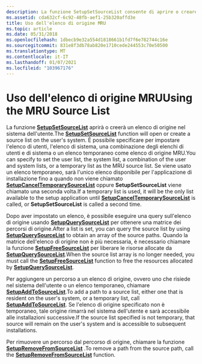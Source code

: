 ```yaml
---
description: La funzione SetupSetSourceList consente di aprire o creare un elenco di origine nel sistema utenti.
ms.assetid: cda632cf-6c92-48fb-aef1-25b320affd3e
title: Uso dell'elenco di origine MRU
ms.topic: article
ms.date: 05/31/2018
ms.openlocfilehash: 1dbecb9e32a554d1818661b1fd7f6e782744c16e
ms.sourcegitcommit: 831e8f3db78ab820e1710cede244553c70e50500
ms.translationtype: MT
ms.contentlocale: it-IT
ms.lasthandoff: 01/07/2021
ms.locfileid: "103967176"
---
```

# <a name="using-the-mru-source-list"></a><span data-ttu-id="581fc-103">Uso dell'elenco di origine MRU</span><span class="sxs-lookup"><span data-stu-id="581fc-103">Using the MRU Source List</span></span>

<span data-ttu-id="581fc-104">La funzione [**SetupSetSourceList**](/windows/desktop/api/Setupapi/nf-setupapi-setupsetsourcelista) aprirà o creerà un elenco di origine nel sistema dell'utente.</span><span class="sxs-lookup"><span data-stu-id="581fc-104">The [**SetupSetSourceList**](/windows/desktop/api/Setupapi/nf-setupapi-setupsetsourcelista) function will open or create a source list on the user's system.</span></span> <span data-ttu-id="581fc-105">È possibile specificare per impostare l'elenco di utenti, l'elenco di sistema, una combinazione degli elenchi di utenti e di sistema o un elenco temporaneo come elenco di origine MRU.</span><span class="sxs-lookup"><span data-stu-id="581fc-105">You can specify to set the user list, the system list, a combination of the user and system lists, or a temporary list as the MRU source list.</span></span> <span data-ttu-id="581fc-106">Se viene usato un elenco temporaneo, sarà l'unico elenco disponibile per l'applicazione di installazione fino a quando non viene chiamato [**SetupCancelTemporarySourceList**](/windows/desktop/api/Setupapi/nf-setupapi-setupcanceltemporarysourcelist) oppure **SetupSetSourceList** viene chiamato una seconda volta.</span><span class="sxs-lookup"><span data-stu-id="581fc-106">If a temporary list is used, it will be the only list available to the setup application until [**SetupCancelTemporarySourceList**](/windows/desktop/api/Setupapi/nf-setupapi-setupcanceltemporarysourcelist) is called, or **SetupSetSourceList** is called a second time.</span></span>

<span data-ttu-id="581fc-107">Dopo aver impostato un elenco, è possibile eseguire una query sull'elenco di origine usando [**SetupQuerySourceList**](/windows/desktop/api/Setupapi/nf-setupapi-setupquerysourcelista) per ottenere una matrice dei percorsi di origine.</span><span class="sxs-lookup"><span data-stu-id="581fc-107">After a list is set, you can query the source list by using [**SetupQuerySourceList**](/windows/desktop/api/Setupapi/nf-setupapi-setupquerysourcelista) to obtain an array of the source paths.</span></span> <span data-ttu-id="581fc-108">Quando la matrice dell'elenco di origine non è più necessaria, è necessario chiamare la funzione [**SetupFreeSourceList**](/windows/desktop/api/Setupapi/nf-setupapi-setupfreesourcelista) per liberare le risorse allocate da [**SetupQuerySourceList**](/windows/desktop/api/Setupapi/nf-setupapi-setupquerysourcelista).</span><span class="sxs-lookup"><span data-stu-id="581fc-108">When the source list array is no longer needed, you must call the [**SetupFreeSourceList**](/windows/desktop/api/Setupapi/nf-setupapi-setupfreesourcelista) function to free the resources allocated by [**SetupQuerySourceList**](/windows/desktop/api/Setupapi/nf-setupapi-setupquerysourcelista).</span></span>

<span data-ttu-id="581fc-109">Per aggiungere un percorso a un elenco di origine, ovvero uno che risiede nel sistema dell'utente o un elenco temporaneo, chiamare [**SetupAddToSourceList**](/windows/desktop/api/Setupapi/nf-setupapi-setupaddtosourcelista).</span><span class="sxs-lookup"><span data-stu-id="581fc-109">To add a path to a source list, either one that is resident on the user's system, or a temporary list, call [**SetupAddToSourceList**](/windows/desktop/api/Setupapi/nf-setupapi-setupaddtosourcelista).</span></span> <span data-ttu-id="581fc-110">Se l'elenco di origine specificato non è temporaneo, tale origine rimarrà nel sistema dell'utente e sarà accessibile alle installazioni successive.</span><span class="sxs-lookup"><span data-stu-id="581fc-110">If the source list specified is not temporary, that source will remain on the user's system and is accessible to subsequent installations.</span></span>

<span data-ttu-id="581fc-111">Per rimuovere un percorso dal percorso di origine, chiamare la funzione [**SetupRemoveFromSourceList**](/windows/desktop/api/Setupapi/nf-setupapi-setupremovefromsourcelista) .</span><span class="sxs-lookup"><span data-stu-id="581fc-111">To remove a path from the source path, call the [**SetupRemoveFromSourceList**](/windows/desktop/api/Setupapi/nf-setupapi-setupremovefromsourcelista) function.</span></span>

 

 



